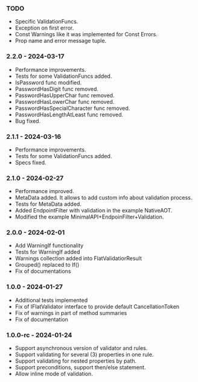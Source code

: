 ﻿### TODO
- Specific ValidationFuncs.
- Exception on first error.
- Const Warnings like it was implemented for Const Errors.
- Prop name and error message tuple.

### 2.2.0 - 2024-03-17

- Performance improvements.
- Tests for some ValidationFuncs added.
- IsPassword func modified.
- PasswordHasDigit func removed.
- PasswordHasUpperChar func removed.
- PasswordHasLowerChar func removed.
- PasswordHasSpecialCharacter func removed.
- PasswordHasLengthAtLeast func removed.
- Bug fixed.


### 2.1.1 - 2024-03-16

- Performance improvements.
- Tests for some ValidationFuncs added.
- Specs fixed.


### 2.1.0 - 2024-02-27

- Performance improved.
- MetaData added. It allows to add custom info about validation process.
- Tests for MetaData added.
- Added EndpointFilter with validation in the example NativeAOT.
- Modified the example MinimalAPI+EndpoinFilter+Validation.


### 2.0.0 - 2024-02-01

- Add WarningIf functionality
- Tests for WarningIf added
- Warnings collection added into FlatValidatiorResult
- Grouped() replaced to If()
- Fix of documentations


### 1.0.0 - 2024-01-27

- Additional tests implemented 
- Fix of IFlatValidator interface to provide default CancellationToken
- Fix of warnings in part of method summaries
- Fix of documentation


### 1.0.0-rc - 2024-01-24

- Support asynchronous version of validator and rules.
- Support validating for several (3) properties in one rule.
- Support validating for nested properties by path.
- Support preconditions, support then/else statement.
- Allow inline mode of validation.
